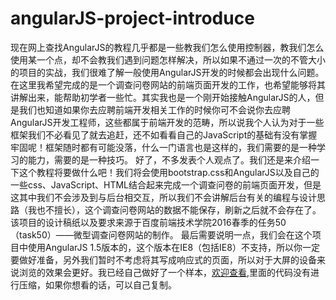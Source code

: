 # angularJS-project-introduce
现在网上查找AngularJS的教程几乎都是一些教我们怎么使用控制器，教我们怎么使用某一个点，却不会教我们遇到问题怎样解决，所以如果不通过一次的不管大小的项目的实战，我们很难了解一般使用AngularJS开发的时候都会出现什么问题。
在这里我希望完成的是一个调查问卷网站的前端页面开发的工作，也希望能够将其讲解出来，能帮助初学者一些忙。其实我也是一个刚开始接触AngularJS的人，但是我们也知道如果你去应聘前端开发相关工作的时候你可不会说你去应聘AngularJS开发工程师，这些都属于前端开发的范畴，所以说我个人认为对于一些框架我们不必看见了就去追赶，还不如看看自己的JavaScript的基础有没有掌握牢固呢！框架随时都有可能没落，什么一门语言也是这样的，我们需要的是一种学习的能力，需要的是一种技巧。
好了，不多发表个人观点了。我们还是来介绍一下这个教程将要做什么吧！我们将会使用bootstrap.css和AngularJS以及自己的一些css、JavaScript、HTML结合起来完成一个调查问卷的前端页面开发，但是这其中我们不会涉及到与后台相交互，所以我们不会讲解后台有关的编程与设计思路（我也不擅长），这个调查问卷网站的数据不能保存，刷新之后就不会存在了。
该项目的设计稿纸以及要求来源于百度前端技术学院2016春季的任务50（task50）——微型调查问卷网站的制作。
最后需要说明一点，我们会在这个项目中使用AngularJS 1.5版本的，这个版本在IE8（包括IE8）不支持，所以你一定要做好准备，另外我们暂时不考虑将其写成响应式的页面，所以对于大屏的设备来说浏览的效果会更好。我已经自己做好了一个样本，[欢迎查看](http://www.knowalot.cn/investigate),里面的代码没有进行压缩，如果你想看的话，可以自己复制。
